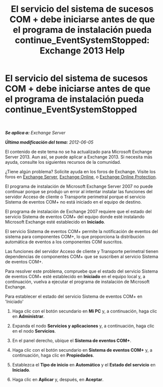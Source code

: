 ﻿---
title: 'El servicio del sistema de sucesos COM + debe iniciarse antes de que el programa de instalación pueda continue_EventSystemStopped: Exchange 2013 Help'
TOCTitle: El servicio del sistema de sucesos COM + debe iniciarse antes de que el programa de instalación pueda continue_EventSystemStopped
ms:assetid: 3b8d2ba3-87fb-4749-b4d1-5dfec97e1ca4
ms:mtpsurl: https://technet.microsoft.com/es-es/library/ms.exch.setupreadiness.eventsystemstopped(v=EXCHG.150)
ms:contentKeyID: 48268010
ms.date: 05/22/2018
mtps_version: v=EXCHG.150
ms.translationtype: MT
---

# El servicio del sistema de sucesos COM + debe iniciarse antes de que el programa de instalación pueda continue\_EventSystemStopped

 

_**Se aplica a:** Exchange Server_

_**Última modificación del tema:** 2012-06-05_

El contenido de este tema no se ha actualizado para Microsoft Exchange Server 2013. Aun así, se puede aplicar a Exchange 2013. Si necesita más ayuda, consulte los siguientes recursos de la comunidad.

¿Tiene algún problema? Solicite ayuda en los foros de Exchange. Visite los foros en [Exchange Server](https://go.microsoft.com/fwlink/p/?linkid=60612), [Exchange Online](https://go.microsoft.com/fwlink/p/?linkid=267542), o [Exchange Online Protection](https://go.microsoft.com/fwlink/p/?linkid=285351).

El programa de instalación de Microsoft Exchange Server 2007 no puede continuar porque se produjo un error al intentar instalar las funciones del servidor Acceso de cliente o Transporte perimetral porque el servicio Sistema de eventos COM+ no está iniciado en el equipo de destino.

El programa de instalación de Exchange 2007 requiere que el estado del servicio Sistema de eventos COM+ del equipo donde esté instalando Microsoft Exchange esté establecido en **Iniciado**.

El servicio Sistema de eventos COM+ permite la notificación de eventos del sistema para componentes COM+, lo que proporciona la distribución automática de eventos a los componentes COM suscritos.

Las funciones del servidor Acceso de cliente y Transporte perimetral tienen dependencias de componentes COM+ que se suscriben al servicio Sistema de eventos COM+.

Para resolver este problema, compruebe que el estado del servicio Sistema de eventos COM+ esté establecido en **Iniciado** en el equipo local y, a continuación, vuelva a ejecutar el programa de instalación de Microsoft Exchange.

Para establecer el estado del servicio Sistema de eventos COM+ en 'Iniciado'

1.  Haga clic con el botón secundario en **Mi PC** y, a continuación, haga clic en **Administrar**.

2.  Expanda el nodo **Servicios y aplicaciones** y, a continuación, haga clic en el nodo **Servicios**.

3.  En el panel derecho, ubique el **Sistema de eventos COM+**.

4.  Haga clic con el botón secundario en **Sistema de eventos COM+** y, a continuación, haga clic en **Propiedades**.

5.  Establezca el **Tipo de inicio** en **Automático** y el **Estado del servicio** en **Iniciado**.

6.  Haga clic en **Aplicar** y, después, en **Aceptar**.

